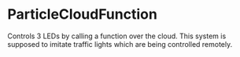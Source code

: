 # ParticleCloudFunction
Controls 3 LEDs by calling a function over the cloud.
This system is supposed to imitate traffic lights which are being controlled remotely.
